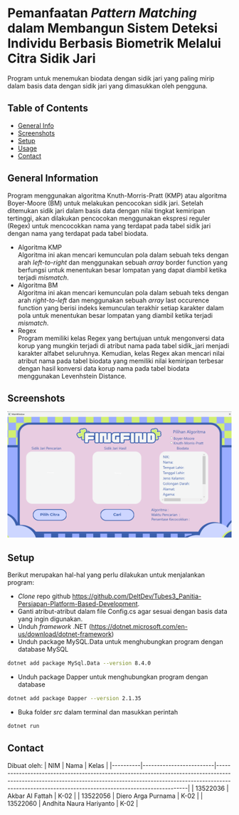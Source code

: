 # Pemanfaatan _Pattern Matching_ dalam Membangun Sistem Deteksi Individu Berbasis Biometrik Melalui Citra Sidik Jari
Program untuk menemukan biodata dengan sidik jari yang paling mirip dalam basis data dengan sidik jari yang dimasukkan oleh pengguna.


## Table of Contents
* [General Info](#general-information)
* [Screenshots](#screenshots)
* [Setup](#setup)
* [Usage](#usage)
* [Contact](#contact)


## General Information
Program menggunakan algoritma Knuth-Morris-Pratt (KMP) atau algoritma Boyer-Moore (BM) untuk melakukan pencocokan sidik jari. Setelah ditemukan sidik jari dalam basis data dengan nilai tingkat kemiripan tertinggi, akan dilakukan pencocokan menggunakan ekspresi reguler (Regex) untuk mencocokkan nama yang terdapat pada tabel sidik jari dengan nama yang terdapat pada tabel biodata.  
- Algoritma KMP  
Algoritma ini akan mencari kemunculan pola dalam sebuah teks dengan arah _left-to-right_ dan menggunakan sebuah _array_ border function yang berfungsi untuk menentukan besar lompatan yang dapat diambil ketika terjadi _mismatch_.  
- Algoritma BM  
Algoritma ini akan mencari kemunculan pola dalam sebuah teks dengan arah _right-to-left_ dan menggunakan sebuah _array_ last occurence function yang berisi indeks kemunculan terakhir setiap karakter dalam pola untuk menentukan besar lompatan yang diambil ketika terjadi _mismatch_.  
- Regex  
Program memiliki kelas Regex yang bertujuan untuk mengonversi data korup yang mungkin terjadi di atribut nama pada tabel sidik_jari menjadi karakter alfabet seluruhnya. Kemudian, kelas Regex akan mencari nilai atribut nama pada tabel biodata yang memiliki nilai kemiripan terbesar dengan hasil konversi data korup nama pada tabel biodata menggunakan Levenhstein Distance. 


## Screenshots
![Example screenshot](./src/img/image.png)


## Setup
Berikut merupakan hal-hal yang perlu dilakukan untuk menjalankan program:
- _Clone_ repo github https://github.com/DeltDev/Tubes3_Panitia-Persiapan-Platform-Based-Development.
- Ganti atribut-atribut dalam file Config.cs agar sesuai dengan basis data yang ingin digunakan.
- Unduh _framework_ .NET (https://dotnet.microsoft.com/en-us/download/dotnet-framework)
- Unduh package MySQL.Data untuk menghubungkan program dengan database MySQL
```bash
dotnet add package MySql.Data --version 8.4.0
```
- Unduh package Dapper untuk menghubungkan program dengan database
```bash
dotnet add package Dapper --version 2.1.35
```
- Buka folder _src_ dalam terminal dan masukkan perintah 
```bash
dotnet run
```

## Contact
Dibuat oleh:
| NIM      | Nama                    | Kelas                                                                                                                                                                                                               |
|----------|-------------------------|--------------------------------------------------------------------------------------------------------------------------------------------------------------------------------------------------------------------------------|
| 13522036 | Akbar Al Fattah            | K-02                                                              |
| 13522056 | Diero Arga Purnama         | K-02                                                              |
| 13522060 | Andhita Naura Hariyanto    | K-02                                                              |
